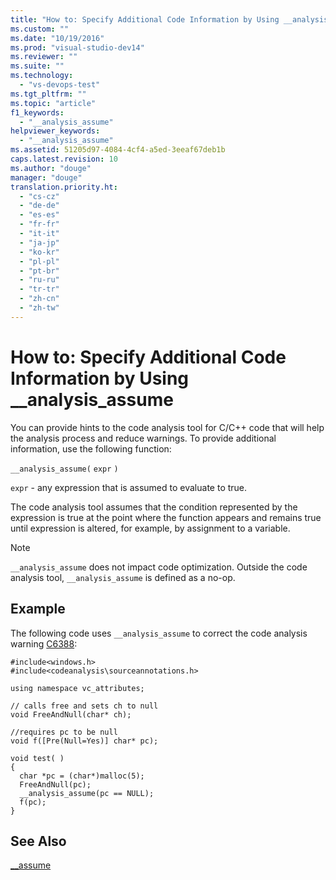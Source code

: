 ```yaml
---
title: "How to: Specify Additional Code Information by Using __analysis_assume | hehe"
ms.custom: ""
ms.date: "10/19/2016"
ms.prod: "visual-studio-dev14"
ms.reviewer: ""
ms.suite: ""
ms.technology: 
  - "vs-devops-test"
ms.tgt_pltfrm: ""
ms.topic: "article"
f1_keywords: 
  - "__analysis_assume"
helpviewer_keywords: 
  - "__analysis_assume"
ms.assetid: 51205d97-4084-4cf4-a5ed-3eeaf67deb1b
caps.latest.revision: 10
ms.author: "douge"
manager: "douge"
translation.priority.ht: 
  - "cs-cz"
  - "de-de"
  - "es-es"
  - "fr-fr"
  - "it-it"
  - "ja-jp"
  - "ko-kr"
  - "pl-pl"
  - "pt-br"
  - "ru-ru"
  - "tr-tr"
  - "zh-cn"
  - "zh-tw"
---
```

# How to: Specify Additional Code Information by Using __analysis_assume
You can provide hints to the code analysis tool for C/C++ code that will help the analysis process and reduce warnings. To provide additional information, use the following function:  
  
 `__analysis_assume(`  `expr`  `)`  
  
 `expr` - any expression that is assumed to evaluate to true.  
  
 The code analysis tool assumes that the condition represented by the expression is true at the point where the function appears and remains true until expression is altered, for example, by assignment to a variable.  
  
> [!NOTE]
>  `__analysis_assume` does not impact code optimization. Outside the code analysis tool, `__analysis_assume` is defined as a no-op.  
  
## Example  
 The following code uses `__analysis_assume` to correct the code analysis warning [C6388](../code-quality/c6388.md):  
  
```  
#include<windows.h>  
#include<codeanalysis\sourceannotations.h>  
  
using namespace vc_attributes;  
  
// calls free and sets ch to null  
void FreeAndNull(char* ch);  
  
//requires pc to be null  
void f([Pre(Null=Yes)] char* pc);  
  
void test( )  
{  
  char *pc = (char*)malloc(5);  
  FreeAndNull(pc);  
  __analysis_assume(pc == NULL);   
  f(pc);  
}  
```  
  
## See Also  
 [__assume](../Topic/__assume.md)